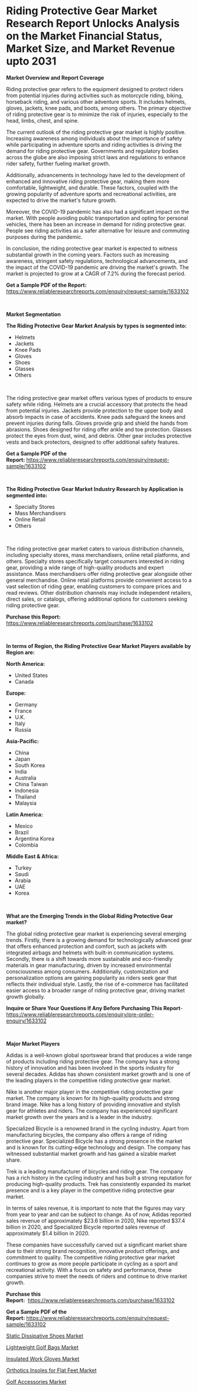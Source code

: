 <p><h1>Riding Protective Gear Market Research Report Unlocks Analysis on the Market Financial Status, Market Size, and Market Revenue upto 2031</h1></p><p><strong>Market Overview and Report Coverage</strong></p>
<p><p>Riding protective gear refers to the equipment designed to protect riders from potential injuries during activities such as motorcycle riding, biking, horseback riding, and various other adventure sports. It includes helmets, gloves, jackets, knee pads, and boots, among others. The primary objective of riding protective gear is to minimize the risk of injuries, especially to the head, limbs, chest, and spine.</p><p>The current outlook of the riding protective gear market is highly positive. Increasing awareness among individuals about the importance of safety while participating in adventure sports and riding activities is driving the demand for riding protective gear. Governments and regulatory bodies across the globe are also imposing strict laws and regulations to enhance rider safety, further fueling market growth.</p><p>Additionally, advancements in technology have led to the development of enhanced and innovative riding protective gear, making them more comfortable, lightweight, and durable. These factors, coupled with the growing popularity of adventure sports and recreational activities, are expected to drive the market's future growth.</p><p>Moreover, the COVID-19 pandemic has also had a significant impact on the market. With people avoiding public transportation and opting for personal vehicles, there has been an increase in demand for riding protective gear. People see riding activities as a safer alternative for leisure and commuting purposes during the pandemic.</p><p>In conclusion, the riding protective gear market is expected to witness substantial growth in the coming years. Factors such as increasing awareness, stringent safety regulations, technological advancements, and the impact of the COVID-19 pandemic are driving the market's growth. The market is projected to grow at a CAGR of 7.2% during the forecast period.</p></p>
<p><strong>Get a Sample PDF of the Report:</strong> <a href="https://www.reliableresearchreports.com/enquiry/request-sample/1633102">https://www.reliableresearchreports.com/enquiry/request-sample/1633102</a></p>
<p>&nbsp;</p>
<p><strong>Market Segmentation</strong></p>
<p><strong>The Riding Protective Gear Market Analysis by types is segmented into:</strong></p>
<p><ul><li>Helmets</li><li>Jackets</li><li>Knee Pads</li><li>Gloves</li><li>Shoes</li><li>Glasses</li><li>Others</li></ul></p>
<p>&nbsp;</p>
<p><p>The riding protective gear market offers various types of products to ensure safety while riding. Helmets are a crucial accessory that protects the head from potential injuries. Jackets provide protection to the upper body and absorb impacts in case of accidents. Knee pads safeguard the knees and prevent injuries during falls. Gloves provide grip and shield the hands from abrasions. Shoes designed for riding offer ankle and toe protection. Glasses protect the eyes from dust, wind, and debris. Other gear includes protective vests and back protectors, designed to offer additional safety features.</p></p>
<p><strong>Get a Sample PDF of the Report:</strong>&nbsp;<a href="https://www.reliableresearchreports.com/enquiry/request-sample/1633102">https://www.reliableresearchreports.com/enquiry/request-sample/1633102</a></p>
<p>&nbsp;</p>
<p><strong>The Riding Protective Gear Market Industry Research by Application is segmented into:</strong></p>
<p><ul><li>Specialty Stores</li><li>Mass Merchandisers</li><li>Online Retail</li><li>Others</li></ul></p>
<p>&nbsp;</p>
<p><p>The riding protective gear market caters to various distribution channels, including specialty stores, mass merchandisers, online retail platforms, and others. Specialty stores specifically target consumers interested in riding gear, providing a wide range of high-quality products and expert assistance. Mass merchandisers offer riding protective gear alongside other general merchandise. Online retail platforms provide convenient access to a vast selection of riding gear, enabling customers to compare prices and read reviews. Other distribution channels may include independent retailers, direct sales, or catalogs, offering additional options for customers seeking riding protective gear.</p></p>
<p><strong>Purchase this Report:</strong>&nbsp; <a href="https://www.reliableresearchreports.com/purchase/1633102">https://www.reliableresearchreports.com/purchase/1633102</a></p>
<p>&nbsp;</p>
<p><strong>In terms of Region, the Riding Protective Gear Market Players available by Region are:</strong></p>
<p>
    <p> <strong> North America: </strong>
        <ul>
            <li>United States</li>
            <li>Canada</li>
        </ul>
        </p> 
    <p> <strong> Europe: </strong>
        <ul>
            <li>Germany</li>
            <li>France</li>
            <li>U.K.</li>
            <li>Italy</li>
            <li>Russia</li>
        </ul>
        </p> 
    <p> <strong> Asia-Pacific: </strong>
        <ul>
            <li>China</li>
            <li>Japan</li>
            <li>South Korea</li>
            <li>India</li>
            <li>Australia</li>
            <li>China Taiwan</li>
            <li>Indonesia</li>
            <li>Thailand</li>
            <li>Malaysia</li>
        </ul>
        </p> 
    <p> <strong> Latin America: </strong>
        <ul>
            <li>Mexico</li>
            <li>Brazil</li>
            <li>Argentina Korea</li>
            <li>Colombia</li>
        </ul>
        </p> 
    <p> <strong> Middle East & Africa: </strong>
        <ul>
            <li>Turkey</li>
            <li>Saudi</li>
            <li>Arabia</li>
            <li>UAE</li>
            <li>Korea</li>
        </ul>
    </p>
    </p>
<p>&nbsp;</p>
<p><strong>What are the Emerging Trends in the Global Riding Protective Gear market?</strong></p>
<p><p>The global riding protective gear market is experiencing several emerging trends. Firstly, there is a growing demand for technologically advanced gear that offers enhanced protection and comfort, such as jackets with integrated airbags and helmets with built-in communication systems. Secondly, there is a shift towards more sustainable and eco-friendly materials in gear manufacturing, driven by increased environmental consciousness among consumers. Additionally, customization and personalization options are gaining popularity as riders seek gear that reflects their individual style. Lastly, the rise of e-commerce has facilitated easier access to a broader range of riding protective gear, driving market growth globally.</p></p>
<p><strong>Inquire or Share Your Questions If Any Before Purchasing This Report</strong>- <a href="https://www.reliableresearchreports.com/enquiry/pre-order-enquiry/1633102">https://www.reliableresearchreports.com/enquiry/pre-order-enquiry/1633102</a></p>
<p>&nbsp;</p>
<p><strong>Major Market Players</strong></p>
<p><p>Adidas is a well-known global sportswear brand that produces a wide range of products including riding protective gear. The company has a strong history of innovation and has been involved in the sports industry for several decades. Adidas has shown consistent market growth and is one of the leading players in the competitive riding protective gear market.</p><p>Nike is another major player in the competitive riding protective gear market. The company is known for its high-quality products and strong brand image. Nike has a long history of providing innovative and stylish gear for athletes and riders. The company has experienced significant market growth over the years and is a leader in the industry.</p><p>Specialized Bicycle is a renowned brand in the cycling industry. Apart from manufacturing bicycles, the company also offers a range of riding protective gear. Specialized Bicycle has a strong presence in the market and is known for its cutting-edge technology and design. The company has witnessed substantial market growth and has gained a sizable market share.</p><p>Trek is a leading manufacturer of bicycles and riding gear. The company has a rich history in the cycling industry and has built a strong reputation for producing high-quality products. Trek has consistently expanded its market presence and is a key player in the competitive riding protective gear market.</p><p>In terms of sales revenue, it is important to note that the figures may vary from year to year and can be subject to change. As of now, Adidas reported sales revenue of approximately $23.6 billion in 2020, Nike reported $37.4 billion in 2020, and Specialized Bicycle reported sales revenue of approximately $1.4 billion in 2020.</p><p>These companies have successfully carved out a significant market share due to their strong brand recognition, innovative product offerings, and commitment to quality. The competitive riding protective gear market continues to grow as more people participate in cycling as a sport and recreational activity. With a focus on safety and performance, these companies strive to meet the needs of riders and continue to drive market growth.</p></p>
<p><strong>Purchase this Report:</strong>&nbsp;&nbsp;<a href="https://www.reliableresearchreports.com/purchase/1633102">https://www.reliableresearchreports.com/purchase/1633102</a></p>
<p></p>
<p><strong>Get a Sample PDF of the Report:</strong>&nbsp;<a href="https://www.reliableresearchreports.com/enquiry/request-sample/1633102">https://www.reliableresearchreports.com/enquiry/request-sample/1633102</a></p>
<p><p><a href="https://github.com/johnbach50/Market-Research-Report-List-1/blob/main/static-dissipative-shoes-market.md">Static Dissipative Shoes Market</a></p><p><a href="https://github.com/redneck06/Market-Research-Report-List-1/blob/main/lightweight-golf-bags-market.md">Lightweight Golf Bags Market</a></p><p><a href="https://github.com/arionmp/Market-Research-Report-List-1/blob/main/insulated-work-gloves-market.md">Insulated Work Gloves Market</a></p><p><a href="https://github.com/kosella/Market-Research-Report-List-1/blob/main/orthotics-insoles-for-flat-feet-market.md">Orthotics Insoles for Flat Feet Market</a></p><p><a href="https://github.com/bobicer/Market-Research-Report-List-1/blob/main/golf-accessories-market.md">Golf Accessories Market</a></p></p>